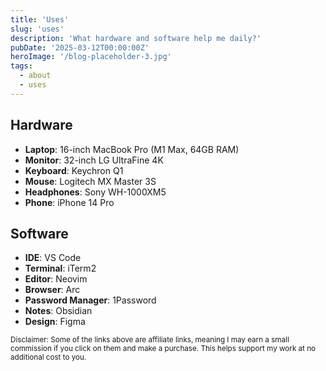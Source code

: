 ```yaml
---
title: 'Uses'
slug: 'uses'
description: 'What hardware and software help me daily?'
pubDate: '2025-03-12T00:00:00Z'
heroImage: '/blog-placeholder-3.jpg'
tags:
  - about
  - uses
---
```


## Hardware

- **Laptop**: 16-inch MacBook Pro (M1 Max, 64GB RAM)
- **Monitor**: 32-inch LG UltraFine 4K
- **Keyboard**: Keychron Q1
- **Mouse**: Logitech MX Master 3S
- **Headphones**: Sony WH-1000XM5
- **Phone**: iPhone 14 Pro

## Software

- **IDE**: VS Code
- **Terminal**: iTerm2
- **Editor**: Neovim
- **Browser**: Arc
- **Password Manager**: 1Password
- **Notes**: Obsidian
- **Design**: Figma

<small>Disclaimer: Some of the links above are affiliate links, meaning I may earn a small commission if you click on them and make a purchase. This helps support my work at no additional cost to you.</small>
